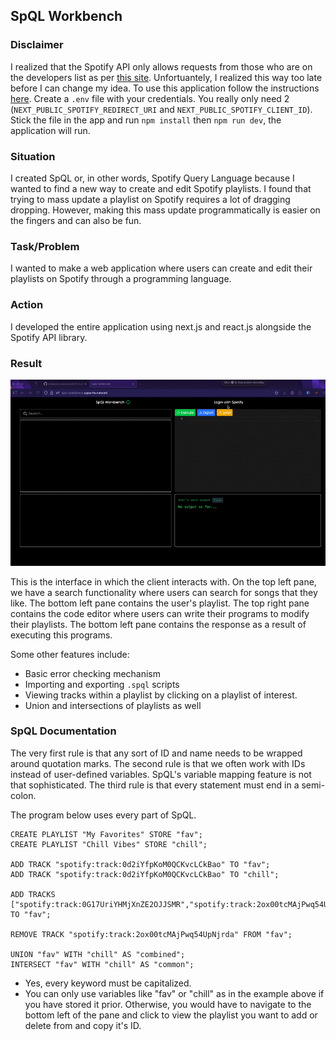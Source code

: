 ## SpQL Workbench
### Disclaimer
I realized that the Spotify API only allows requests from those who are on the developers list as per [this site](https://developer.spotify.com/documentation/web-api/concepts/quota-modes). Unfortuantely, I realized this way too late before I can change my idea. To use this application follow the instructions [here](https://developer.spotify.com/documentation/web-api/tutorials/getting-started). Create a `.env` file with your credentials. You really only need 2 (`NEXT_PUBLIC_SPOTIFY_REDIRECT_URI` and `NEXT_PUBLIC_SPOTIFY_CLIENT_ID`). Stick the file in the app and run `npm install` then `npm run dev`, the application will run.

### Situation
I created SpQL or, in other words, Spotify Query Language because I wanted to find a new way to create and edit Spotify playlists. I found that trying to mass update a playlist on Spotify requires a lot of dragging dropping. However, making this mass update programmatically is easier on the fingers and can also be fun. 

### Task/Problem
I wanted to make a web application where users can create and edit their playlists on Spotify through a programming language.

### Action
I developed the entire application using next.js and react.js alongside the Spotify API library. 

### Result
![](demo.gif)

This is the interface in which the client interacts with. On the top left pane, we have a search functionality where users can search for songs that they like. The bottom left pane contains the user's playlist. The top right pane contains the code editor where users can write their programs to modify their playlists. The bottom left pane contains the response as a result of executing this programs. 

Some other features include:
- Basic error checking mechanism
- Importing and exporting `.spql` scripts
- Viewing tracks within a playlist by clicking on a playlist of interest.
- Union and intersections of playlists as well

### SpQL Documentation
The very first rule is that any sort of ID and name needs to be wrapped around quotation marks. The second rule is that we often work with IDs instead of user-defined variables. SpQL's variable mapping feature is not that sophisticated. The third rule is that every statement must end in a semi-colon. 

The program below uses every part of SpQL.

```
CREATE PLAYLIST "My Favorites" STORE "fav"; 
CREATE PLAYLIST "Chill Vibes" STORE "chill"; 

ADD TRACK "spotify:track:0d2iYfpKoM0QCKvcLCkBao" TO "fav"; 
ADD TRACK "spotify:track:0d2iYfpKoM0QCKvcLCkBao" TO "chill"; 

ADD TRACKS ["spotify:track:0G17UriYHMjXnZE2OJJSMR","spotify:track:2ox00tcMAjPwq54UpNjrda"] TO "fav"; 

REMOVE TRACK "spotify:track:2ox00tcMAjPwq54UpNjrda" FROM "fav"; 

UNION "fav" WITH "chill" AS "combined"; 
INTERSECT "fav" WITH "chill" AS "common";
```

* Yes, every keyword must be capitalized. 
* You can only use variables like "fav" or "chill" as in the example above if you have stored it prior. Otherwise, you would have to navigate to the bottom left of the pane and click to view the playlist you want to add or delete from and copy it's ID.
